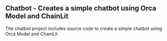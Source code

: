 ## Chatbot - Creates a simple chatbot using Orca Model and ChainLit 

The chatbot project includes source code to create a simple chatbot using Orca Model and ChainLit.
